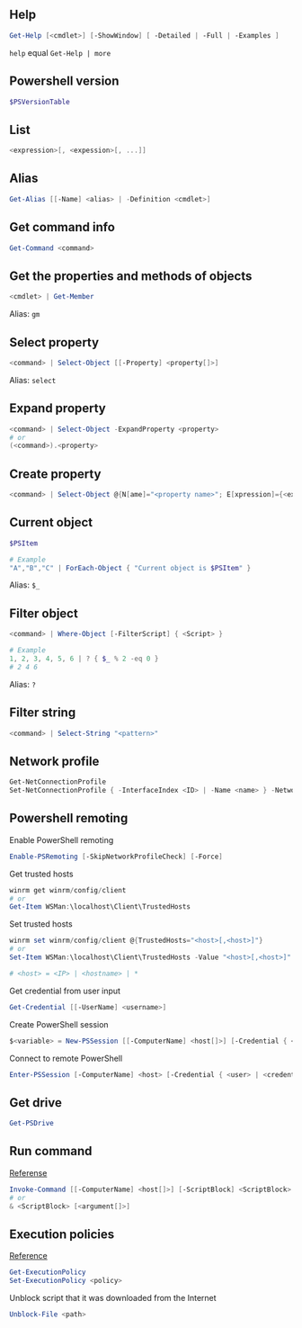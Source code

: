 ## Help
```powershell
Get-Help [<cmdlet>] [-ShowWindow] [ -Detailed | -Full | -Examples ]
```
 `help` equal `Get-Help | more`

## Powershell version
```powershell
$PSVersionTable
```

## List
```powershell
<expression>[, <expession>[, ...]]
```

## Alias
```powershell
Get-Alias [[-Name] <alias> | -Definition <cmdlet>]
```

## Get command info
```powershell
Get-Command <command>
```

## Get the properties and methods of objects
```powershell
<cmdlet> | Get-Member
```
Alias: `gm`

## Select property
```powershell
<command> | Select-Object [[-Property] <property[]>]
```
Alias: `select`

## Expand property
```powershell
<command> | Select-Object -ExpandProperty <property>
# or
(<command>).<property>
```

## Create property
```powershell
<command> | Select-Object @{N[ame]="<property name>"; E[xpression]={<expression>}}
```

## Current object
```powershell
$PSItem

# Example
"A","B","C" | ForEach-Object { "Current object is $PSItem" }
```
Alias: `$_`

## Filter object
```powershell
<command> | Where-Object [-FilterScript] { <Script> }

# Example
1, 2, 3, 4, 5, 6 | ? { $_ % 2 -eq 0 }
# 2 4 6
```
Alias: `?`

## Filter string
```powershell
<command> | Select-String "<pattern>"
```

## Network profile
```powershell
Get-NetConnectionProfile
Set-NetConnectionProfile { -InterfaceIndex <ID> | -Name <name> } -NetworkCategory { Private | Public }
```

## Powershell remoting

Enable PowerShell remoting

```powershell
Enable-PSRemoting [-SkipNetworkProfileCheck] [-Force]
```

Get trusted hosts

```powershell
winrm get winrm/config/client
# or
Get-Item WSMan:\localhost\Client\TrustedHosts
```

Set trusted hosts

```powershell
winrm set winrm/config/client @{TrustedHosts="<host>[,<host>]"}
# or
Set-Item WSMan:\localhost\Client\TrustedHosts -Value "<host>[,<host>]" [-Force]

# <host> = <IP> | <hostname> | *
```

Get credential from user input
```powershell
Get-Credential [[-UserName] <username>]
```

Create PowerShell session
```powershell
$<variable> = New-PSSession [[-ComputerName] <host[]>] [-Credential { <user> | <credential> }]
```

Connect to remote PowerShell
```powershell
Enter-PSSession [-ComputerName] <host> [-Credential { <user> | <credential> }]
```

## Get drive

```powershell
Get-PSDrive
```

## Run command

[Referense](https://social.technet.microsoft.com/wiki/contents/articles/7703.powershell-running-executables.aspx#The_Call_Operator_amp)
```powershell
Invoke-Command [[-ComputerName] <host[]>] [-ScriptBlock] <ScriptBlock> [-Credential <PSCredential>] [-ArgumentList <argument[]>]
# or
& <ScriptBlock> [<argument[]>]
```

## Execution policies

[Reference](https://docs.microsoft.com/en-us/powershell/module/microsoft.powershell.core/about/about_execution_policies?view=powershell-6)
```powershell
Get-ExecutionPolicy
Set-ExecutionPolicy <policy>
```

Unblock script that it was downloaded from the Internet
```powershell
Unblock-File <path>
```
